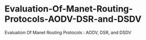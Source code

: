 # Evaluation-Of-Manet-Routing-Protocols-AODV-DSR-and-DSDV
Evaluation Of  Manet Routing  Protocols :  AODV, DSR, and  DSDV
